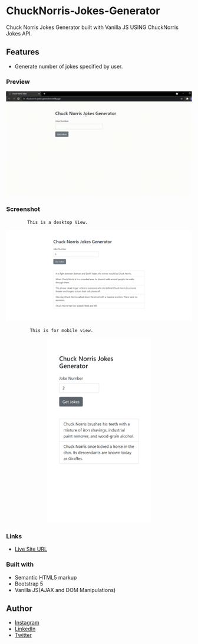 # ChuckNorris-Jokes-Generator
Chuck Norris Jokes Generator built with Vanilla JS USING ChuckNorris Jokes API.



## Features
- Generate number of jokes specified by user.


### Preview
![Demo](img/chuck-norris-jokes.gif)

### Screenshot

            This is a desktop View.

<img src="img/Desktop.png">

             This is for mobile view.

<p align="center">
   <img src="img/mobile.png" height="500px">
  </p>
  
### Links

- [Live Site URL](https://chucknorris-jokes-generator.netlify.app/)

### Built with

- Semantic HTML5 markup
- Bootstrap 5
- Vanilla JS(AJAX and DOM Manipulations)


## Author

- [Instagram](https://www.instagram.com/albert_sigsbert/)
- [LinkedIn](https://www.linkedin.com/in/albertsigsbert/)
- [Twitter](https://twitter.com/albert_sigsbert)

